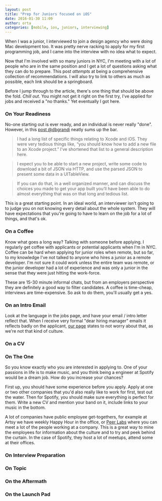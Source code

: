 ```yaml
---
layout: post
title: "Prep for Juniors focused on iOS"
date: 2016-01-30 11:09
author: orta
categories: [mobile, ios, juniors, interviewing]
---
```



When I was a junior, I interviewed to join a design agency who were doing Mac development too. It was pretty nerve racking to apply for my first programming job, and I came into the interview with no idea what to expect.

Now that I'm involved with so many juniors in NYC, I'm meeting with a lot of people who are in the same position and I get a lot of questions asking what they can do to prepare. This post _attempts_ at being a comprehensive collection of recommendations. I will also try to link to others as much as possible, each link should be a springboard.

Before I jump through to the article, there's one thing that should be above the fold. _Chill out_. You might not get it right on the first try, I've applied for jobs and received a "no thanks." Yet eventually I got here.

<!-- more -->

### On Your Readiness

No-one starting out is ever ready, and an individual is never really "done". However, in this [post @dbgrandi](http://dbgrandi.github.io/minimum_viable_programmer/) neatly sums up the bar.

> I had a long list of specific things relating to Xcode and iOS. They were very tedious things like, “you should know how to add a new file to an Xcode project.” I’ve shortened that list to a general description here.

> I expect you to be able to start a new project, write some code to download a bit of JSON via HTTP, and use the parsed JSON to present some data in a UITableView.

> If you can do that, in a well organized manner, and can discuss the choices you made to get your app built you’ll have been able to do almost everything that was on that long and tedious list.

This is a great starting point. In an ideal world, an interviewer isn't going to to judge you on not knowing every detail about the whole system. They will have expectations that you're going to have to learn on the job for a lot of things, and that's ok.


### On a Coffee

Know what goes a long way? Talking with someone before applying. I regularly get coffee with applicants or potential applicants when I'm in NYC. Coffee can be hard when applying for junior roles when remote, but so far, to my knowledge I've not talked to anyone who hires a junior as a remote developer. I'm not sure it could work unless the entire team was remote, or the junior developer had a lot of experience and was only a junior in the sense that they were just hitting the work-force.

These are 15-30 minute informal chats, but from an employers perspective they are definitely a good way to filter candidates. A coffee is time-cheap, interviews are time-expensive. So ask to do them, you'll usually get a yes.

### On an Intro Email

Look at the language in the jobs page, and have your email / intro letter reflect that. When I receive very formal "dear hiring manager" emails it reflects badly on the applicant, [our page](https://www.artsy.net/article/artsy-jobs-mobile-engineer) states to not worry about that, as we're not that kind of culture.

### On a CV
### On The One

So you know exactly who you are interested in applying to. One of your passions in life is to make music, and you think being a engineer at Spotify would be a dream job. How do you increase your chances?

First up, you should have some experience before you apply. Apply at one or two other companies that you'd also really like to work for first, test out the water. Then for Spotify, you should make sure everything is perfect for them. Write a new CV and mention your band on it, include links to your music in the bottom. 

A lot of companies have public employee get-togethers, for example at Artsy we have weekly Happy Hour in the office, or [Peer Labs](https://artsy.github.io/blog/2015/08/10/peer-lab/) where you can meet a lot of the people working at a company. This is a great way to mine the employees for information about the culture and to try and peek behind the curtain. In the case of Spotify, they host a lot of meetups, attend some at their offices.


### On Interview Preparation
### On Topic
### On the Aftermath
### On the Launch Pad